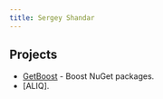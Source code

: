 ```yaml
---
title: Sergey Shandar
---
```

## Projects

- [GetBoost](https://github.com/sergey-shandar/getboost/blob/master/readme.md) - Boost NuGet packages.
- [ALIQ].
